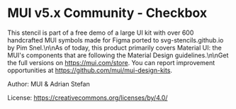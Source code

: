 
# MUI v5.x Community - Checkbox

This stencil is part of a free demo of a large UI kit with over 600 handcrafted MUI symbols made for Figma ported to svg-stencils.github.io by Pim Snel.\n\nAs of today, this product primarily covers Material UI: the MUI's components that are following the Material Design guidelines.\n\nGet the full versions on https://mui.com/store. You can report improvement opportunities at https://github.com/mui/mui-design-kits.

Author: MUI & Adrian Stefan

License: https://creativecommons.org/licenses/by/4.0/
